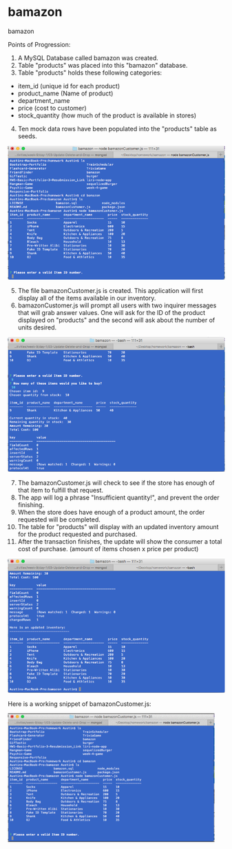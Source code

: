# bamazon
bamazon

Points of Progression:
1) A MySQL Database called bamazon was created.
2) Table "products" was placed into this "bamazon" database.
3) Table "products" holds these following categories:
  - item_id (unique id for each product)
  - product_name (Name of product)
  - department_name
  - price (cost to customer)
  - stock_quantity (how much of the product is available in stores)
4) Ten mock data rows have been populated into the "products" table as seeds.

![Alt text](/img/bamazonPicOne.png?raw=true "A table for the seeds is produced: ")

5) The file bamazonCustomer.js is created. This application will first display all of the items available in our inventory.
6) bamazonCustomer.js will prompt all users with two inquirer messages that will grab answer values. One will ask for the ID of the product displayed on "products" and the second will ask about the number of units desired.

![Alt text](/img/bamazonPicTwo.png?raw=true "The user is requested for the values ID and quantity: ")

7) The bamazonCustomer.js will check to see if the store has enough of that item to fulfill that request.
8) The app will log a phrase "Insufficient quantity!", and prevent the order finishing.
9) When the store does have enough of a product amount, the order requested will be completed.
10) The table for "products" will display with an updated inventory amount for the product requested and purchased.
11) After the transaction finishes, the update will show the consumer a total cost of purchase. (amount of items chosen x price per product)

![Alt text](/img/bamazonPicThree.png?raw=true "The transaction completes, and the resulting values in our database is updated: ")

Here is a working snippet of bamazonCustomer.js:

![Alt text](/img/bamazonPicGif.gif?raw=true "bamazonCustomer.js GIF: ")
